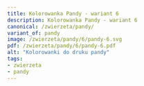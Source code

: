 ```yaml
---
title: Kolorowanka Pandy - wariant 6
description: Kolorowanka Pandy - wariant 6
canonical: /zwierzeta/pandy/
variant_of: pandy
image: /zwierzeta/pandy/6/pandy-6.svg
pdf: /zwierzeta/pandy/6/pandy-6.pdf
alt: "Kolorowanki do druku pandy"
tags:
- zwierzeta
- pandy
---
```

